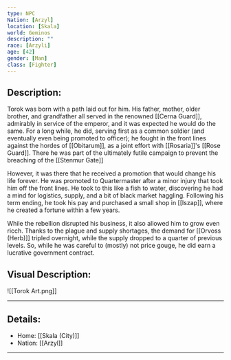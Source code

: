 ```yaml
---
type: NPC
Nation: [Arzyl]
location: [Skala]
world: Geminos
description: ""
race: [Arzyli]
age: [42]
gender: [Man]
class: [Fighter]
---
```


## Description:

Torok was born with a path laid out for him. His father, mother, older brother, and grandfather all served in the renowned [[Cerna Guard]], admirably in service of the emperor, and it was expected he would do the same. For a long while, he did, serving first as a common soldier (and eventually even being promoted to officer); he fought in the front lines against the hordes of [[Obitarum]], as a joint effort with [[Rosaria]]'s [[Rose Guard]]. There he was part of the ultimately futile campaign to prevent the breaching of the [[Stenmur Gate]]

However, it was there that he received a promotion that would change his life forever. He was promoted to Quartermaster after a minor injury that took him off the front lines. He took to this like a fish to water, discovering he had a mind for logistics, supply, and a bit of black market haggling. Following his term ending, he took his pay and purchased a small shop in [[Iszap]], where he created a fortune within a few years. 

While the rebellion disrupted his business, it also allowed him to grow even ricch. Thanks to the plague and supply shortages, the demand for [[Orvoss (Herb)]] tripled overnight, while the supply dropped to a quarter of previous levels. So, while he was careful to (mostly) not price gouge, he did earn a lucrative government contract.

## Visual Description:

![[Torok Art.png]]

---
## Details:
- Home: [[Skala (City)]]
- Nation: [[Arzyl]]

---

